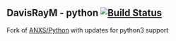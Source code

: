 ## DavisRayM - python [![Build Status](https://travis-ci.com/DavisRayM/python.png)](https://travis-ci.com/DavisRayM/python)

Fork of [ANXS/Python](https://github.com/ANXS/python) with updates for python3 support
